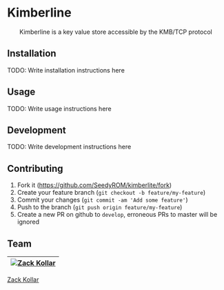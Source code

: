 <p align="center">
  <h1>Kimberline</h1>
</p>

<p align="center">
  Kimberline is a key value store accessible by the KMB/TCP protocol 
</p>

## Installation

TODO: Write installation instructions here

## Usage

TODO: Write usage instructions here

## Development

TODO: Write development instructions here

## Contributing

1. Fork it (<https://github.com/SeedyROM/kimberlite/fork>)
2. Create your feature branch (`git checkout -b feature/my-feature`)
3. Commit your changes (`git commit -am 'Add some feature'`)
4. Push to the branch (`git push origin feature/my-feature`)
5. Create a new PR on github to `develop`, erroneous PRs to master will be ignored

## Team

| [![Zack Kollar](https://github.com/seedyrom.png?size=100)](https://github.com/seedyrom) |
| --- |
[Zack Kollar](http://seedyrom.io/)